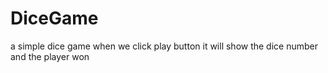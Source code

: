 # DiceGame
a simple dice game when we click play button it will show the dice number and the player won 
